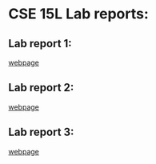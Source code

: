 # CSE 15L Lab reports:

## Lab report 1:
[webpage](https://github.com/HongchaoHu/cse15l-lab-reports/blob/main/lab-report-1-week-2.md)

## Lab report 2:
[webpage](https://github.com/HongchaoHu/cse15l-lab-reports/blob/main/lab-report-2-week-4.md)

## Lab report 3:
[webpage](https://github.com/HongchaoHu/cse15l-lab-reports/blob/main/lab-report-3-week-6.md)
